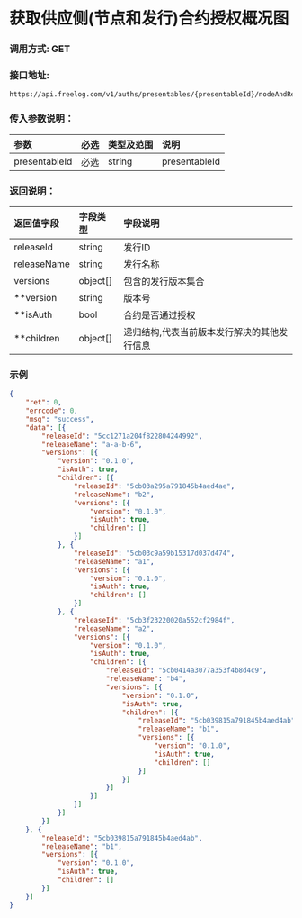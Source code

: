 # 获取供应侧(节点和发行)合约授权概况图

### 调用方式: GET

### 接口地址:

```
https://api.freelog.com/v1/auths/presentables/{presentableId}/nodeAndReleaseSideAuthSketch
```

### 传入参数说明：

| 参数 | 必选 | 类型及范围 | 说明 |
| :--- | :--- | :--- | :--- |
| presentableId | 必选 | string | presentableId |


### 返回说明：

| 返回值字段 | 字段类型 | 字段说明 |
| :--- | :--- | :--- |
| releaseId | string | 发行ID |
| releaseName | string | 发行名称 |
| versions | object[] | 包含的发行版本集合 |
| **version | string | 版本号 |
| **isAuth | bool | 合约是否通过授权 |
| **children | object[] | 递归结构,代表当前版本发行解决的其他发行信息 |

### 示例

```json
{
	"ret": 0,
	"errcode": 0,
	"msg": "success",
	"data": [{
		"releaseId": "5cc1271a204f822804244992",
		"releaseName": "a-a-b-6",
		"versions": [{
			"version": "0.1.0",
			"isAuth": true,
			"children": [{
				"releaseId": "5cb03a295a791845b4aed4ae",
				"releaseName": "b2",
				"versions": [{
					"version": "0.1.0",
					"isAuth": true,
					"children": []
				}]
			}, {
				"releaseId": "5cb03c9a59b15317d037d474",
				"releaseName": "a1",
				"versions": [{
					"version": "0.1.0",
					"isAuth": true,
					"children": []
				}]
			}, {
				"releaseId": "5cb3f23220020a552cf2984f",
				"releaseName": "a2",
				"versions": [{
					"version": "0.1.0",
					"isAuth": true,
					"children": [{
						"releaseId": "5cb0414a3077a353f4b8d4c9",
						"releaseName": "b4",
						"versions": [{
							"version": "0.1.0",
							"isAuth": true,
							"children": [{
								"releaseId": "5cb039815a791845b4aed4ab",
								"releaseName": "b1",
								"versions": [{
									"version": "0.1.0",
									"isAuth": true,
									"children": []
								}]
							}]
						}]
					}]
				}]
			}]
		}]
	}, {
		"releaseId": "5cb039815a791845b4aed4ab",
		"releaseName": "b1",
		"versions": [{
			"version": "0.1.0",
			"isAuth": true,
			"children": []
		}]
	}]
}
```
